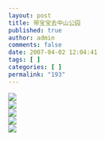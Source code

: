 ```yaml
---
layout: post
title: 带宝宝去中山公园
published: true
author: admin
comments: false
date: 2007-04-02 12:04:41
tags: [ ]
categories: [ ]
permalink: "193"
---
```

![][1]  
![][2]  
![][3]  
![][4]  
![][5]

 [1]: http://xujianian.com/jx/blog/UploadFiles/2007-4/42227355.jpg
 [2]: http://xujianian.com/jx/blog/UploadFiles/2007-4/42941412.jpg
 [3]: http://xujianian.com/jx/blog/UploadFiles/2007-4/42589327.jpg
 [4]: http://xujianian.com/jx/blog/UploadFiles/2007-4/42186720.jpg
 [5]: http://xujianian.com/jx/blog/UploadFiles/2007-4/42314875.jpg